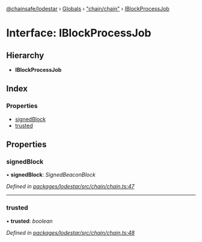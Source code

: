 [@chainsafe/lodestar](../README.md) › [Globals](../globals.md) › ["chain/chain"](../modules/_chain_chain_.md) › [IBlockProcessJob](_chain_chain_.iblockprocessjob.md)

# Interface: IBlockProcessJob

## Hierarchy

* **IBlockProcessJob**

## Index

### Properties

* [signedBlock](_chain_chain_.iblockprocessjob.md#signedblock)
* [trusted](_chain_chain_.iblockprocessjob.md#trusted)

## Properties

###  signedBlock

• **signedBlock**: *SignedBeaconBlock*

*Defined in [packages/lodestar/src/chain/chain.ts:47](https://github.com/ChainSafe/lodestar/blob/0af429ee6/packages/lodestar/src/chain/chain.ts#L47)*

___

###  trusted

• **trusted**: *boolean*

*Defined in [packages/lodestar/src/chain/chain.ts:48](https://github.com/ChainSafe/lodestar/blob/0af429ee6/packages/lodestar/src/chain/chain.ts#L48)*
